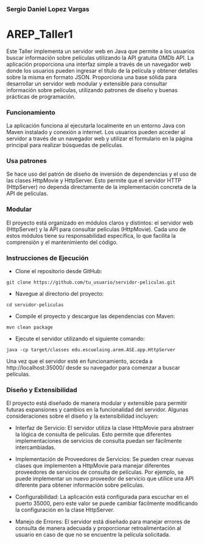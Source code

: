 ### Sergio Daniel Lopez Vargas
# AREP_Taller1
Este Taller implementa un servidor web en Java que permite a los usuarios 
buscar información sobre películas utilizando la API gratuita OMDb API. 
La aplicación proporciona una interfaz simple a través de un navegador 
web donde los usuarios pueden ingresar el título de la película y obtener 
detalles sobre la misma en formato JSON.
Proporciona una base sólida para desarrollar un servidor web 
modular y extensible para consultar información sobre películas, 
utilizando patrones de diseño y buenas prácticas de programación.

### Funcionamiento
La aplicación funciona al ejecutarla localmente en un entorno Java 
con Maven instalado y conexión a internet. Los usuarios pueden acceder 
al servidor a través de un navegador web y utilizar el formulario en la 
página principal para realizar búsquedas de películas.

### Usa patrones
Se hace uso del patrón de diseño de inversión de dependencias y
el uso de las clases HttpMovie y HttpServer. Esto permite que el servidor
HTTP (HttpServer) no dependa directamente de la implementación
concreta de la API de películas.

### Modular
El proyecto está organizado en módulos claros y distintos:
el servidor web (HttpServer) y la API para consultar películas
(HttpMovie).
Cada uno de estos módulos tiene su responsabilidad específica,
lo que facilita la comprensión y el mantenimiento del código.


### Instrucciones de Ejecución
* Clone el repositorio desde GitHub:

```git clone https://github.com/tu_usuario/servidor-peliculas.git```

* Navegue al directorio del proyecto: 

```cd servidor-peliculas```

* Compile el proyecto y descargue las dependencias con Maven: 

```mvn clean package```

* Ejecute el servidor utilizando el siguiente comando: 

```java -cp target/classes edu.escuelaing.arem.ASE.app.HttpServer```

Una vez que el servidor esté en funcionamiento, acceda a 
http://localhost:35000/ desde su navegador para comenzar a buscar películas.

### Diseño y Extensibilidad
El proyecto está diseñado de manera modular y extensible para permitir futuras expansiones y cambios en la funcionalidad del servidor. Algunas consideraciones sobre el diseño y la extensibilidad incluyen:

* Interfaz de Servicio: El servidor utiliza la clase HttpMovie para abstraer la lógica de consulta de películas. Esto permite que diferentes implementaciones de servicios de consulta puedan ser fácilmente intercambiadas.

* Implementación de Proveedores de Servicios: Se pueden crear nuevas clases que implementen a HttpMovie para manejar diferentes proveedores de servicios de consulta de películas. Por ejemplo, se puede implementar un nuevo proveedor de servicio que utilice una API diferente para obtener información sobre películas.

* Configurabilidad: La aplicación está configurada para escuchar en el puerto 35000, pero este valor se puede cambiar fácilmente modificando la configuración en la clase HttpServer.

* Manejo de Errores: El servidor está diseñado para manejar errores de consulta de manera adecuada y proporcionar retroalimentación al usuario en caso de que no se encuentre la película solicitada.



